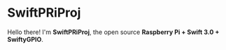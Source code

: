 # SwiftPRiProj

Hello there! I'm **SwiftPRiProj**, the open source **Raspberry Pi + Swift 3.0 + SwiftyGPIO**.
